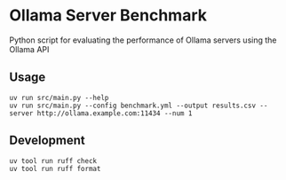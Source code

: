 # Ollama Server Benchmark
Python script for evaluating the performance of Ollama servers using the Ollama API

## Usage

```shell
uv run src/main.py --help
uv run src/main.py --config benchmark.yml --output results.csv --server http://ollama.example.com:11434 --num 1
```

## Development

```shell
uv tool run ruff check
uv tool run ruff format
```
